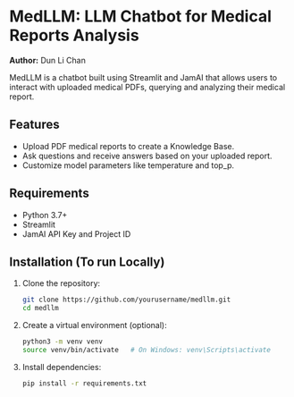 # MedLLM: LLM Chatbot for Medical Reports Analysis 

**Author:** Dun Li Chan

MedLLM is a chatbot built using Streamlit and JamAI that allows users to interact with uploaded medical PDFs, querying and analyzing their medical report.

## Features
- Upload PDF medical reports to create a Knowledge Base.
- Ask questions and receive answers based on your uploaded report.
- Customize model parameters like temperature and top_p.

## Requirements
- Python 3.7+
- Streamlit
- JamAI API Key and Project ID

## Installation (To run Locally)

1. Clone the repository:
   ```bash
   git clone https://github.com/yourusername/medllm.git
   cd medllm

2. Create a virtual environment (optional):
    ```bash
    python3 -m venv venv
    source venv/bin/activate   # On Windows: venv\Scripts\activate
3. Install dependencies:
    ```bash
    pip install -r requirements.txt
